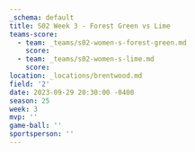 ```yaml
---
_schema: default
title: S02 Week 3 - Forest Green vs Lime
teams-score:
  - team: _teams/s02-women-s-forest-green.md
    score:
  - team: _teams/s02-women-s-lime.md
    score:
location: _locations/brentwood.md
field: '2'
date: 2023-09-29 20:30:00 -0400
season: 25
week: 3
mvp: ''
game-ball: ''
sportsperson: ''
---
```

